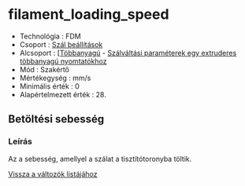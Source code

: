 # filament\_loading\_speed

* Technológia : FDM
* Csoport : [Szál beállítások](../filament_settings/filament_settings.md)
* Alcsoport : \[[Többanyagú](../filament_settings/filament_settings.md#multimatériaux) - [Szálváltási paraméterek egy extruderes többanyagú nyomtatókhoz](filament_loading_speed.md)
* Mód : Szakértő
* Mértékegység : mm/s
* Minimális érték :  0
* Alapértelmezett érték : 28.

## Betöltési sebesség

### Leírás

Az a sebesség, amellyel a szálat a tisztítótoronyba töltik.

[Vissza a változók listájához](../../variable_list)

